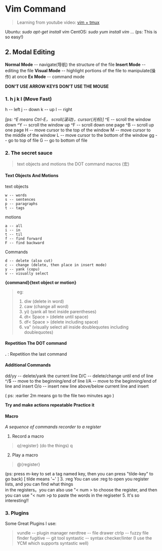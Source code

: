 # Vim Command
> Learning from youtube video: [vim + tmux](https://www.youtube.com/watch?v=5r6yzFEXajQ)

Ubuntu: *sudo apt-get install vim*
CentOS: *sudo yum install vim*
...
(ps: This is so easy!)

## 2. Modal Editing

**Normal Mode** -- navigate(导航) the structure of the file
**Insert Mode** -- editing the file
**Visual Mode** -- highlight portions of the file to manipulate(操作) at once
**Ex Mode**     -- command mode

**DON'T USE ARROW KEYS**
**DON'T USE THE MOUSE**

### 1. h j k l (Move Fast)
h -- left
j -- down
k -- up
l -- right

*[ps: ^E means Ctrl-E， scroll(滚动)，cursor(光标)]*
^E -- scroll the window down
^Y -- scroll the window up
^F -- scroll down one page
^B -- scroll up one page
H  -- move cursor to the top of the window
M  -- move cursor to the middle of the window
L  -- move cursor to the bottom of the window
gg -- go to top of file
G  -- go to bottom of file

### 2. The secret sauce
> text objects and motions
> the DOT command
> macros (宏)

#### Text Objects And Motions

text objects

    w -- words
    s -- sentences
    p -- paragraphs
    t -- tags 

motions

    a -- all
    i -- in
    t -- til
    f -- find forward
    F -- find backward

Commands

    d -- delete (also cut)
    c -- change (delete, then place in insert mode)
    y -- yank (copu)
    v -- visually select

**{command}{text object or motion}**
> eg:
>   1. diw (delete in word)
>   2. caw (change all word)
>   3. yi) (yank all text inside parentheses)
>   4. dt< Space >  (delete until space)
>   5. df< Space >  (delete including space)
>   6. va" (visually select all inside doublequotes including doublequotes)


#### Repetition The DOT command
**.** : Repetition the last command

#### Additional Commands
dd/yy -- delete/yank the current line
D/C   -- delete/change until end of line
^/$   -- move to the beginning/end of line
I/A   -- move to the beginning/end of line and insert
O/o   -- insert new line above/below current line and insert

( ps: :earlier 2m means go to the file two minutes ago )

**Try and make actions repeatable**
**Practice it**

#### Macro
*A sequence of commands recorder to a register*
1. Record a macro
> q{register}
> (do the things)
> q
2. Play a macro
> @{register}

(ps: press m-key to set a tag named key, then you can press "tilde-key" to go back) [ tilde means '~' ]
3. :reg
You can use :reg to open you register lists, and you can find what things  
in the registers。you can also use "< num > to choose the register, and then  
you can use "< num >p to paste the words in the regiseter 5. It's so interesting!!  

### 3. Plugins
Some Great Plugins I use:
> vundle    -- plugin manager
> nerdtree  -- file drawer
> ctrlp     -- fuzzy file finder
> fugitive  -- git tool
> syntastic -- syntax checker/linter (I use the YCM which supports syntastic well)
